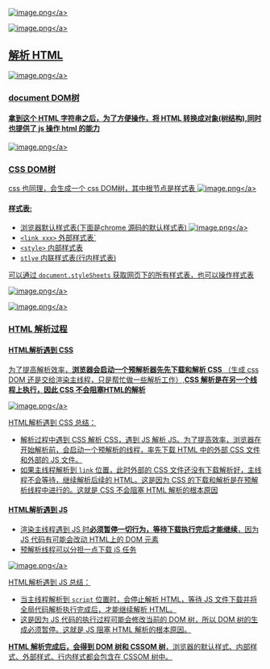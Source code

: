 
<a data-fancybox title="image.png" href="https://p9-juejin.byteimg.com/tos-cn-i-k3u1fbpfcp/fbe92a68cf324537b3ab6665597a4ae3~tplv-k3u1fbpfcp-watermark.image?">![image.png](https://p9-juejin.byteimg.com/tos-cn-i-k3u1fbpfcp/fbe92a68cf324537b3ab6665597a4ae3~tplv-k3u1fbpfcp-watermark.image?)</a>

<a data-fancybox title="image.png" href="https://p3-juejin.byteimg.com/tos-cn-i-k3u1fbpfcp/914d115b46eb4a1885dd1c723d83ae8c~tplv-k3u1fbpfcp-watermark.image?">![image.png](https://p3-juejin.byteimg.com/tos-cn-i-k3u1fbpfcp/914d115b46eb4a1885dd1c723d83ae8c~tplv-k3u1fbpfcp-watermark.image?)</a>

## 解析 HTML
<a data-fancybox title="image.png" href="https://p3-juejin.byteimg.com/tos-cn-i-k3u1fbpfcp/447bc4e797554f28ac7c67ae54a2cd1c~tplv-k3u1fbpfcp-watermark.image?">![image.png](https://p3-juejin.byteimg.com/tos-cn-i-k3u1fbpfcp/447bc4e797554f28ac7c67ae54a2cd1c~tplv-k3u1fbpfcp-watermark.image?)</a>

### document DOM树
#### 拿到这个 HTML 字符串之后，为了方便操作，将 HTML 转换成对象(树结构),同时也提供了 js 操作 html 的能力
<a data-fancybox title="image.png" href="https://p1-juejin.byteimg.com/tos-cn-i-k3u1fbpfcp/92d14d6d15894575a1304ec8068c8636~tplv-k3u1fbpfcp-watermark.image?">![image.png](https://p1-juejin.byteimg.com/tos-cn-i-k3u1fbpfcp/92d14d6d15894575a1304ec8068c8636~tplv-k3u1fbpfcp-watermark.image?)</a>

### CSS DOM树
css 也同理，会生成一个 css DOM树，其中根节点是样式表
<a data-fancybox title="image.png" href="https://p1-juejin.byteimg.com/tos-cn-i-k3u1fbpfcp/de88d625a96a48759cc831c6438ed930~tplv-k3u1fbpfcp-watermark.image?">![image.png](https://p1-juejin.byteimg.com/tos-cn-i-k3u1fbpfcp/de88d625a96a48759cc831c6438ed930~tplv-k3u1fbpfcp-watermark.image?)</a>

#### 样式表:
- 浏览器默认样式表(下面是chrome 源码的默认样式表)
<a data-fancybox title="image.png" href="https://p1-juejin.byteimg.com/tos-cn-i-k3u1fbpfcp/95c4068998494d42b37b928ea8ca877d~tplv-k3u1fbpfcp-watermark.image?">![image.png](https://p1-juejin.byteimg.com/tos-cn-i-k3u1fbpfcp/95c4068998494d42b37b928ea8ca877d~tplv-k3u1fbpfcp-watermark.image?)</a>
- `<link xxx>` 外部样式表`
- `<style>` 内部样式表
- `stlye` 内联样式表(行内样式表)

可以通过 `document.styleSheets` 获取网页下的所有样式表，也可以操作样式表

<a data-fancybox title="image.png" href="https://p6-juejin.byteimg.com/tos-cn-i-k3u1fbpfcp/4ccdb0efe75546c98e16d91f69efcd6e~tplv-k3u1fbpfcp-watermark.image?">![image.png](https://p6-juejin.byteimg.com/tos-cn-i-k3u1fbpfcp/4ccdb0efe75546c98e16d91f69efcd6e~tplv-k3u1fbpfcp-watermark.image?)</a>

<a data-fancybox title="image.png" href="https://p9-juejin.byteimg.com/tos-cn-i-k3u1fbpfcp/be4fc351bbac44e6b2da6a11e9be4c07~tplv-k3u1fbpfcp-watermark.image?">![image.png](https://p9-juejin.byteimg.com/tos-cn-i-k3u1fbpfcp/be4fc351bbac44e6b2da6a11e9be4c07~tplv-k3u1fbpfcp-watermark.image?)</a>

### HTML 解析过程
#### HTML解析遇到 CSS 
为了提高解析效率，**浏览器会启动一个预解析器先先下载和解析 CSS** （生成 css DOM 还是交给渲染主线程，只是帮忙做一些解析工作）,**CSS 解析是在另一个线程上执行，因此 CSS 不会阻塞HTML的解析**

<a data-fancybox title="image.png" href="https://p3-juejin.byteimg.com/tos-cn-i-k3u1fbpfcp/07741e3122f34c1d826d8c9072131d35~tplv-k3u1fbpfcp-watermark.image?">![image.png](https://p3-juejin.byteimg.com/tos-cn-i-k3u1fbpfcp/07741e3122f34c1d826d8c9072131d35~tplv-k3u1fbpfcp-watermark.image?)</a>

HTML解析遇到 CSS 总结：
- 解析过程中遇到 CSS 解析 CSS，遇到 JS 解析 JS。为了提高效率，浏览器在开始解析前，会启动一个预解析的线程，率先下载 HTML 中的外部 CSS 文件和外部的 JS 文件。
- 如果主线程解析到 `link` 位置，此时外部的 CSS 文件还没有下载解析好，主线程不会等待，继续解析后续的 HTML。这是因为 CSS 的下载和解析是在预解析线程中进行的。这就是 CSS 不会阻塞 HTML 解析的根本原因

#### HTML解析遇到 JS    
- 渲染主线程遇到 JS 时**必须暂停一切行为，等待下载执行完后才能继续**，因为 JS 代码有可能会改动 HTML上的 DOM 元素
- 预解析线程可以分担一点下载 jS 任务

<a data-fancybox title="image.png" href="https://p9-juejin.byteimg.com/tos-cn-i-k3u1fbpfcp/140d83e032da44689d90a778024974bf~tplv-k3u1fbpfcp-watermark.image?">![image.png](https://p9-juejin.byteimg.com/tos-cn-i-k3u1fbpfcp/140d83e032da44689d90a778024974bf~tplv-k3u1fbpfcp-watermark.image?)</a>

HTML解析遇到 JS 总结：
- 当主线程解析到 `script` 位置时，会停止解析 HTML，等待 JS 文件下载并将全局代码解析执行完成后，才能继续解析 HTML。
- 这是因为 JS 代码的执行过程可能会修改当前的 DOM 树，所以 DOM 树的生成必须暂停。这就是 JS 阻塞 HTML 解析的根本原因。

**HTML 解析完成后，会得到 DOM 树和 CSSOM 树**，浏览器的默认样式、内部样式、外部样式、行内样式都会包含在 CSSOM 树中。

